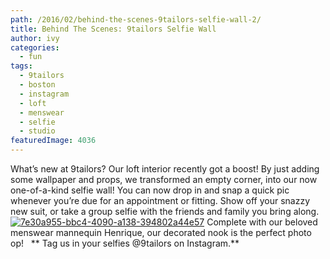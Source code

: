 ```yaml
---
path: /2016/02/behind-the-scenes-9tailors-selfie-wall-2/
title: Behind The Scenes: 9tailors Selfie Wall
author: ivy
categories: 
  - fun
tags: 
  - 9tailors
  - boston
  - instagram
  - loft
  - menswear
  - selfie
  - studio
featuredImage: 4036
---
```

What’s new at 9tailors?  Our loft interior recently got a boost! By just adding some wallpaper and props, we transformed an empty corner, into our now one-of-a-kind selfie wall! You can now drop in and snap a quick pic whenever you’re due for an appointment or fitting. Show off your snazzy new suit, or take a group selfie with the friends and family you bring along.   [![7e30a955-bbc4-4090-a138-394802a44e57](http://blog.9tailors.com/uploads/2016/02/7e30a955-bbc4-4090-a138-394802a44e57.jpg)](http://blog.9tailors.com/uploads/2016/02/7e30a955-bbc4-4090-a138-394802a44e57.jpg)  Complete with our beloved menswear mannequin Henrique, our decorated nook is the perfect photo op!    ** Tag us in your selfies @9tailors on Instagram.**